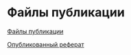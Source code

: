 # Файлы публикации

[Файлы публикации](https://github.com/sveshnikov8888/my-report-www)

[Опубликованный реферат](report/Report.md)
